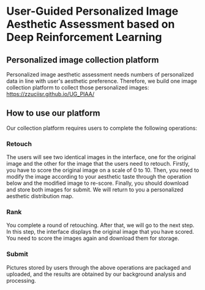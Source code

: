 # User-Guided Personalized Image Aesthetic Assessment based on Deep Reinforcement Learning
## Personalized image collection platform
Personalized image aesthetic assessment needs numbers of personalized data
in line with user's aesthetic preference. Therefore, we build one
image collection platform to collect those personalized images:<br> https://zzuciisr.github.io/UG_PIAA/

## How to use our platform
Our collection platform requires users to complete the following operations: 
### Retouch
The users will see two identical images in the interface, one for the original image and the other for the image that the users need to retouch. Firstly, you have to score the original image on a scale of 0 to 10.
Then, you need to modify the image according to your aesthetic taste through the operation below and the modified image to re-score. Finally, you should download and store both images for submit. We will return to you a personalized aesthetic distribution map.

### Rank
You complete a round of retouching. After that, we will go to the next step. In this step, the interface displays the original image that you have scored. You need to score the images again and download them for storage.
### Submit
Pictures stored by users through the above operations are packaged and uploaded, and the results are obtained by our background analysis and processing.

